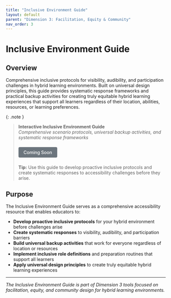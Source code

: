 ```yaml
---
title: "Inclusive Environment Guide"
layout: default
parent: "Dimension 3: Facilitation, Equity & Community"
nav_order: 3
---
```


# Inclusive Environment Guide


## Overview

Comprehensive inclusive protocols for visibility, audibility, and participation challenges in hybrid learning environments. Built on universal design principles, this guide provides systematic response frameworks and practical backup activities for creating truly equitable hybrid learning experiences that support all learners regardless of their location, abilities, resources, or learning preferences.

{: .note }
> **Interactive Inclusive Environment Guide**  
> *Comprehensive scenario protocols, universal backup activities, and systematic response frameworks*
>
> <span style="display: inline-block; background: #6c757d; color: #ffffff; padding: 8px 16px; text-decoration: none; border-radius: 4px; font-weight: 500; margin: 8px 0; font-size: 14px; cursor: not-allowed;">
> <i class="fas fa-clock"></i> Coming Soon
> </span>
>
> **Tip:** Use this guide to develop proactive inclusive protocols and create systematic responses to accessibility challenges before they arise.

## Purpose

The Inclusive Environment Guide serves as a comprehensive accessibility resource that enables educators to:

- **Develop proactive inclusive protocols** for your hybrid environment before challenges arise
- **Create systematic responses** to visibility, audibility, and participation barriers
- **Build universal backup activities** that work for everyone regardless of location or resources
- **Implement inclusive role definitions** and preparation routines that support all learners
- **Apply universal design principles** to create truly equitable hybrid learning experiences

---

*The Inclusive Environment Guide is part of Dimension 3 tools focused on facilitation, equity, and community design for hybrid learning environments.*

